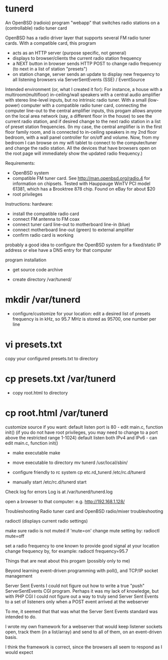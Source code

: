 # tunerd
An OpenBSD (radioio) program "webapp" that switches radio stations on a (controllable) radio tuner card

OpenBSD has a radio driver layer that supports several FM radio tuner cards.
With a compatible card, this program
- acts as an HTTP server (purpose specific, not general)
- displays to browser/clients the current radio station frequency
- a NEXT button in browser sends HTTP POST to change radio frequency (to next in a list of station "presets")
- on station change, server sends an update to display new frequency to all listening browsers via ServerSentEvents (SSE) / EventSource


Intended environment (or, what I created it for):
For instance, a house with a multiroom(multifloor) in-ceiling/wall speakers with a central audio amplifier with stereo line-level inputs, but no intrinsic radio tuner.
With a small (low-power) computer with a compatible radio tuner card, connecting the computer line-out to the central amplifier inputs, this progam allows anyone on the local area network (say, a different floor in the house) to see the current radio station, and if desired change to the next radio station in a list of preset station frequencies.
(In my case, the central amplifier is in the first floor family room, and is connected to in-ceiling speakers in my 2nd floor bedroom, with a wall panel controller for on/off and volume. Now, from my bedroom I can browse on my wifi tablet to connect to the computer/tuner and change the radio station. All the devices that have browsers open on the root page will immediately show the updated radio frequency.)



Requirements:
- OpenBSD system
- compatible FM tuner card. See http://man.openbsd.org/radio.4 for information on chipsets. Tested with Hauppauge WinTV PCI model 61381, which has a Brooktree 878 chip. Found on eBay for about $20
- root privileges


Instructions:
hardware:
- install the compatible radio card
- connect FM antenna to FM coax
- connect tuner card line-out to motherboard line-in (blue)
- connect motherboard line-out (green) to external amplifier
- confirm radio card is working

probably a good idea to configure the OpenBSD system for a fixed/static IP address
or else have a DNS entry for that computer


program installation
- get source code archive

- create directory /var/tunerd/
 # mkdir /var/tunerd

- configure/customize for your location:
edit a desired list of presets
frequency is in kHz, so 95.7 MHz is stored as 95700, one number per line
 # vi presets.txt
copy your configured presets.txt to directory
 # cp presets.txt /var/tunerd

- copy root.html to directory
 # cp root.html /var/tunerd


customize source if you want:
default listen port is 80 - edit main.c, function init()
(if you do not have root privileges, you may need to change to a port above the restricted range 1-1024)
default listen both IPv4 and IPv6 - can edit main.c, function init()


- make executable
make

- move executable to directory
mv tunerd /usr/local/sbin/

- configure friendly to rc system
cp etc.rd_tunerd /etc/rc.d/tunerd

- manually start
/etc/rc.d/tunerd start

Check log for errors
Log is at /var/tunerd/tunerd.log

open a browser to that computer:
e.g. http://192.168.1.128/



Troubleshooting
Radio tuner card and OpenBSD radio/mixer troubleshooting

radioctl
(displays current radio settings)

make sure radio is not muted
if 'mute=on'
change mute setting by:
radioctl mute=off

set a radio frequency to one known to provide good signal at your location
change frequency by, for example:
radioctl frequency=95.7



Things that are neat about this progam (possibly only to me)

Beyond learning event-driven programming with poll(), and TCP/IP socket management


Server Sent Events
I could not figure out how to write a true "push" ServerSentEvents CGI program.
Perhaps it was my lack of knowledge, but with PHP CGI I could not figure out a way
to truly send Server Sent Events to a set of listeners only when a POST event arrived at the webserver

To me, it seemed that that was what the Server Sent Events standard was intended to do.

I wrote my own framework for a webserver that would keep listener sockets open, track them (in a list/array)
and send to all of them, on an event-driven basis.

I think the framework is correct, since the browsers all seem to respond as I would expect

